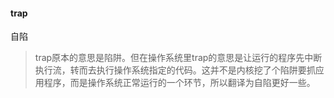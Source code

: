 #### trap

自陷

> trap原本的意思是陷阱。但在操作系统里trap的意思是让运行的程序先中断执行流，转而去执行操作系统指定的代码。这并不是内核挖了个陷阱要抓应用程序，而是操作系统正常运行的一个环节，所以翻译为自陷更好一些。